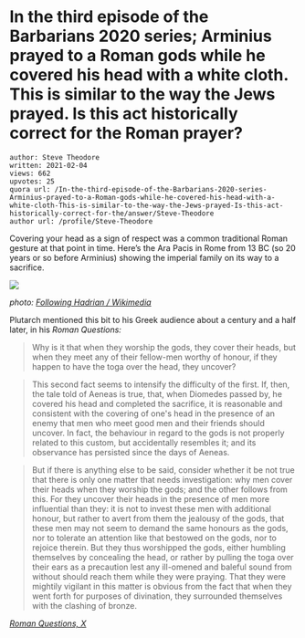 # In the third episode of the Barbarians 2020 series; Arminius prayed to a Roman gods while he covered his head with a white cloth. This is similar to the way the Jews prayed. Is this act historically correct for the Roman prayer?

	author: Steve Theodore
	written: 2021-02-04
	views: 662
	upvotes: 25
	quora url: /In-the-third-episode-of-the-Barbarians-2020-series-Arminius-prayed-to-a-Roman-gods-while-he-covered-his-head-with-a-white-cloth-This-is-similar-to-the-way-the-Jews-prayed-Is-this-act-historically-correct-for-the/answer/Steve-Theodore
	author url: /profile/Steve-Theodore


Covering your head as a sign of respect was a common traditional Roman gesture at that point in time. Here’s the Ara Pacis in Rome from 13 BC (so 20 years or so before Arminius) showing the imperial family on its way to a sacrifice.

![](https://qph.fs.quoracdn.net/main-qimg-7a48191d354292162e3aab3f2f231dfe)

_photo:_ _[Following Hadrian / Wikimedia](https://commons.wikimedia.org/wiki/File:The_Ara_Pacis_Augustae_or_Altar_of_the_Augustan_Peace,_built_to_celebrate_the_return_of_Augustus_to_Rome_in_13_BC_following_campaigns_in_Spain_and_Gaul,_Museo_dell%27Ara_Pacis,_Rome_(21606917051).jpg)_ 

Plutarch mentioned this bit to his Greek audience about a century and a half later, in his _Roman Questions:_ 

> Why is it that when they worship the gods, they cover their heads, but when they meet any of their fellow-men worthy of honour, if they happen to have the toga over the head, they uncover?

> This second fact seems to intensify the difficulty of the first. If, then, the tale told of Aeneas is true, that, when Diomedes passed by, he covered his head and completed the sacrifice, it is reasonable and consistent with the covering of one's head in the presence of an enemy that men who meet good men and their friends should uncover. In fact, the behaviour in regard to the gods is not properly related to this custom, but accidentally resembles it; and its observance has persisted since the days of Aeneas.

> But if there is anything else to be said, consider whether it be not true that there is only one matter that needs investigation: why men cover their heads when they worship the gods; and the other follows from this. For they uncover their heads in the presence of men more influential than they: it is not to invest these men with additional honour, but rather to avert from them the jealousy of the gods, that these men may not seem to demand the same honours as the gods, nor to tolerate an attention like that bestowed on the gods, nor to rejoice therein. But they thus worshipped the gods, either humbling themselves by concealing the head, or rather by pulling the toga over their ears as a precaution lest any ill-omened and baleful sound from without should reach them while they were praying. That they were mightily vigilant in this matter is obvious from the fact that when they went forth for purposes of divination, they surrounded themselves with the clashing of bronze.

_[Roman Questions, X](http://penelope.uchicago.edu/Thayer/E/Roman/Texts/Plutarch/Moralia/Roman_Questions*/A.html#10)_ 

